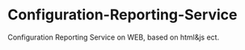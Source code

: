 # Configuration-Reporting-Service
Configuration Reporting Service on WEB, based on html&amp;js ect.
